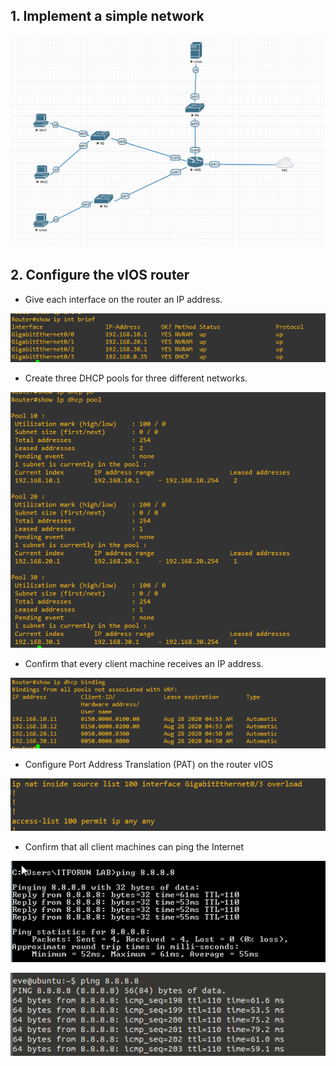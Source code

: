## 1. Implement a simple network

![](https://github.com/greenarrow2019/Ansible-Network-Automation/blob/master/EVE-NG/images/47.png)

## 2. Configure the vIOS router

- Give each interface on the router an IP address.

![](https://github.com/greenarrow2019/Ansible-Network-Automation/blob/master/EVE-NG/images/48.png)

- Create three DHCP pools for three different networks.

![](https://github.com/greenarrow2019/Ansible-Network-Automation/blob/master/EVE-NG/images/49.png)

- Confirm that every client machine receives an IP address.

![](https://github.com/greenarrow2019/Ansible-Network-Automation/blob/master/EVE-NG/images/50.png)

- Configure Port Address Translation (PAT) on the router vIOS

![](https://github.com/greenarrow2019/Ansible-Network-Automation/blob/master/EVE-NG/images/51.png)

- Confirm that all client machines can ping the Internet

![](https://github.com/greenarrow2019/Ansible-Network-Automation/blob/master/EVE-NG/images/52.png)

![](https://github.com/greenarrow2019/Ansible-Network-Automation/blob/master/EVE-NG/images/53.png)
